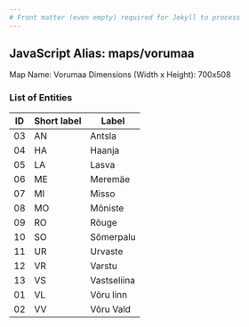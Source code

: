 ```yaml
---
# Front matter (even empty) required for Jekyll to process
---
```


## JavaScript Alias: maps/vorumaa

Map Name: Vorumaa
Dimensions (Width x Height): 700x508





### List of Entities

ID | Short label | Label
---|---|---|
03|AN|Antsla
04|HA|Haanja
05|LA|Lasva
06|ME|Meremäe
07|MI|Misso
08|MO|Mõniste
09|RO|Rõuge
10|SO|Sõmerpalu
11|UR|Urvaste
12|VR|Varstu
13|VS|Vastseliina
01|VL|Võru linn
02|VV|Võru Vald

